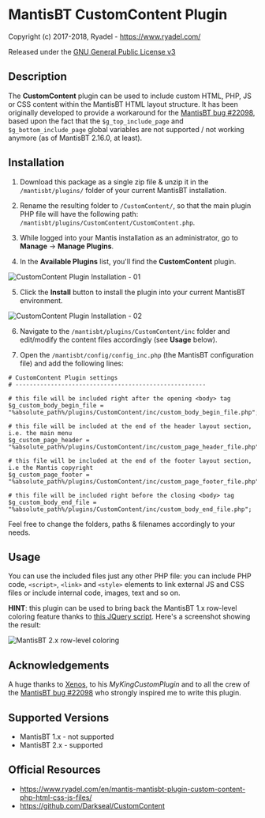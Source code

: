 # MantisBT CustomContent Plugin

Copyright (c) 2017-2018, Ryadel - https://www.ryadel.com/

Released under the [GNU General Public License v3](http://opensource.org/licenses/GPL-3.0)

## Description

The **CustomContent** plugin can be used to include custom HTML, PHP, JS or CSS content within the MantisBT HTML layout structure.
It has been originally developed to provide a workaround for the [MantisBT bug #22098](https://www.mantisbt.org/bugs/view.php?id=22098),
based upon the fact that the `$g_top_include_page` and `$g_bottom_include_page` global variables are not supported / not working anymore (as of MantisBT 2.16.0, at least).


## Installation

1. Download this package as a single zip file & unzip it in the `/mantisbt/plugins/` folder of your current MantisBT installation.

2. Rename the resulting folder to `/CustomContent/`, so that the main plugin PHP file will have the following path: `/mantisbt/plugins/CustomContent/CustomContent.php`.

3. While logged into your Mantis installation as an administrator, go to **Manage** -> **Manage Plugins**.

4. In the **Available Plugins** list, you'll find the **CustomContent** plugin.

![CustomContent Plugin Installation - 01](https://i0.wp.com/www.ryadel.com/wp-content/uploads/2018/08/mantis-bt-custom-content-plugin-insert-php-html-css-js-files-mantisbt-01.jpg)

5. Click the **Install** button to install the plugin into your current MantisBT environment.

![CustomContent Plugin Installation - 02](https://i1.wp.com/www.ryadel.com/wp-content/uploads/2018/08/mantisbt-custom-content-plugin-insert-php-html-css-js-files-mantis-02.jpg)

6. Navigate to the `/mantisbt/plugins/CustomContent/inc` folder and edit/modify the content files accordingly (see **Usage** below).

7. Open the `/mantisbt/config/config_inc.php` (the MantisBT configuration file) and add the following lines:

~~~~
# CustomContent Plugin settings
# ------------------------------------------------------

# this file will be included right after the opening <body> tag
$g_custom_body_begin_file = "%absolute_path%/plugins/CustomContent/inc/custom_body_begin_file.php";

# this file will be included at the end of the header layout section, i.e. the main menu
$g_custom_page_header = "%absolute_path%/plugins/CustomContent/inc/custom_page_header_file.php";

# this file will be included at the end of the footer layout section, i.e the Mantis copyright
$g_custom_page_footer = "%absolute_path%/plugins/CustomContent/inc/custom_page_footer_file.php";

# this file will be included right before the closing <body> tag
$g_custom_body_end_file = "%absolute_path%/plugins/CustomContent/inc/custom_body_end_file.php";
~~~~

Feel free to change the folders, paths & filenames accordingly to your needs.

## Usage
You can use the included files just any other PHP file: you can include PHP code, `<script>`, `<link>` and `<style>` elements to link external JS and CSS files or include internal code, images, text and so on.

**HINT**: this plugin can be used to bring back the MantisBT 1.x row-level coloring feature thanks to [this JQuery script](https://www.ryadel.com/en/mantis-bt-2-enable-row-level-coloring-like-v1-jquery-javascript/). Here's a screenshot showing the result:

![MantisBT 2.x row-level coloring](https://i2.wp.com/www.ryadel.com/wp-content/uploads/2018/08/mantis-bt-tr-colors-02.jpg)

## Acknowledgements
A huge thanks to [Xenos](https://www.mantisbt.org/bugs/view_user_page.php?id=42580), to his *MyKingCustomPlugin* and to all the crew of the [MantisBT bug #22098](https://www.mantisbt.org/bugs/view.php?id=22098) who strongly inspired me to write this plugin.

## Supported Versions
- MantisBT 1.x - not supported
- MantisBT 2.x - supported

## Official Resources
- https://www.ryadel.com/en/mantis-mantisbt-plugin-custom-content-php-html-css-js-files/
- https://github.com/Darkseal/CustomContent
